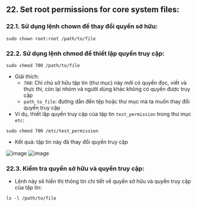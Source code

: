 ## 22. Set root permissions for core system files: 
### 22.1. Sử dụng lệnh chown để thay đổi quyền sở hữu:
```
sudo chown root:root /path/to/file
```

### 22.2. Sử dụng lệnh chmod để thiết lập quyền truy cập:
```
sudo chmod 700 /path/to/file
```
- Giải thích:
  - `700`: Chỉ chủ sở hữu tập tin (thư mục) này mới có quyền đọc, viết và thực thi, còn lại nhóm và người dùng khác không có quyền được truy cập
  - `path_to_file`: đường dẫn đến tệp hoặc thư mục mà ta muốn thay đổi quyền truy cập
- Ví dụ, thiết lập quyền truy cập của tập tin `test_permission` trong thư mục `etc`:
```
sudo chmod 700 /etc/test_permission
```
- Kết quả: tập tin này đã thay đổi quyền truy cập

![image](https://github.com/user-attachments/assets/9eb7a9af-c96f-4458-a696-04ee70a5bc1f)
![image](https://github.com/user-attachments/assets/6c8713aa-71e3-4717-961e-823a6c6c81c4)

### 22.3. Kiểm tra quyền sở hữu và quyền truy cập: 
- Lệnh này sẽ hiển thị thông tin chi tiết về quyền sở hữu và quyền truy cập của tập tin:
```
ls -l /path/to/file
```
